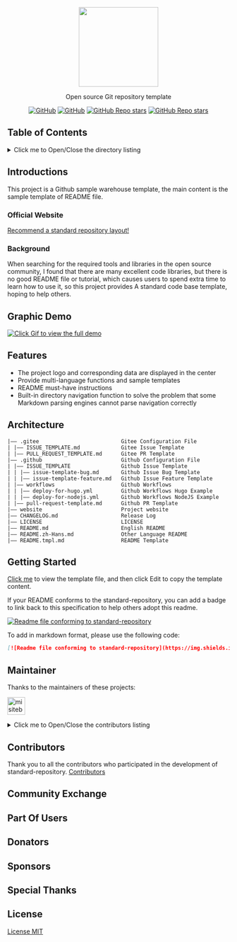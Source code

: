 <p align="center">
  <img src="/img/logo.png" height="180" />
</p>
<p align="center">
  Open source Git repository template
</p>
<p align="center">
  <a href="https://github.com/misitebao/standard-repository/blob/main/LICENSE"><img alt="GitHub" src="https://img.shields.io/github/license/misitebao/standard-repository?style=flat-square"/></a>
  <a href="https://github.com/misitebao/standard-repository"><img alt="GitHub" src="https://img.shields.io/badge/Readme--Style-standard--repository-brightgreen?style=flat-square"/></a>
  <a href="https://github.com/misitebao/standard-repository"><img alt="GitHub Repo stars" src="https://img.shields.io/github/stars/misitebao/standard-repository?style=flat-square"/></a>
  <a href="https://github.com/misitebao"><img alt="GitHub Repo stars" src="https://img.shields.io/badge/author-misitebao-brightgreen?style=flat-square"/></a>
</p>

<span id="nav-2"></span>

## Table of Contents

<details>
  <summary>Click me to Open/Close the directory listing</summary>

- [Table of Contents](#nav-2)
- [Introductions](#nav-3)
  - [Official Website](#nav-3-1)
  - [Background](#nav-3-2)
- [Graphic Demo](#nav-4)
- [Features](#nav-5)
- [Architecture](#nav-6)
- [Getting Started](#nav-7)
- [Maintainer](#nav-8)
- [Contributors](#nav-9)
- [Community Exchange](#nav-10)
- [Part Of Users](#nav-11)
- [Release History](https://github.com/misitebao/standard-repository/blob/main/CHANGELOG.md)
- [Donators](#nav-12)
- [Sponsors](#nav-13)
- [Special Thanks](#nav-14)
- [License](#nav-15)

</details>

<span id="nav-3"></span>

## Introductions

This project is a Github sample warehouse template, the main content is the sample template of README file.

<span id="nav-3-1"></span>

### Official Website

[Recommend a standard repository layout!](https://blog.misitebao.com/posts/%E7%BC%96%E7%A8%8B%E6%8A%80%E6%9C%AF/%E5%A6%82%E4%BD%95%E5%86%99%E5%A5%BD%E5%BC%80%E6%BA%90%E9%A1%B9%E7%9B%AE%E7%9A%84readme-%E8%87%AA%E7%94%A8git%E4%BB%93%E5%BA%93%E6%A8%A1%E6%9D%BF%E5%88%86%E4%BA%AB/)

<span id="nav-3-2"></span>

### Background

When searching for the required tools and libraries in the open source community, I found that there are many excellent code libraries, but there is no good README file or tutorial, which causes users to spend extra time to learn how to use it, so this project provides A standard code base template, hoping to help others.

<span id="nav-4"></span>

## Graphic Demo

[![Click Gif to view the full demo](https://cdn.jsdelivr.net/gh/misitebao/CDN@main/md/template-git-repository-mini.gif)](https://www.youtube.com/embed/bOE3eJ-1eas)

<span id="nav-5"></span>

## Features

- The project logo and corresponding data are displayed in the center
- Provide multi-language functions and sample templates
- README must-have instructions
- Built-in directory navigation function to solve the problem that some Markdown parsing engines cannot parse navigation correctly

<span id="nav-6"></span>

## Architecture

```
|—— .gitee                          Gitee Configuration File
| |—— ISSUE_TEMPLATE.md             Gitee Issue Template
| |—— PULL_REQUEST_TEMPLATE.md      Gitee PR Template
|—— .github                         Github Configuration File
| |—— ISSUE_TEMPLATE                Github Issue Template
| | |—— issue-template-bug.md       Github Issue Bug Template
| | |—— issue-template-feature.md   Github Issue Feature Template
| |—— workflows                     Github Workflows
| | |—— deploy-for-hugo.yml         Github Workflows Hugo Example
| | |—— deploy-for-nodejs.yml       Github Workflows NodeJS Example
| |—— pull-request-template.md      Github PR Template
|—— website                         Project website
|—— CHANGELOG.md                    Release Log
|—— LICENSE                         LICENSE
|—— README.md                       English README
|—— README.zh-Hans.md               Other Language README
|—— README.tmpl.md                  README Template

```

<span id="nav-7"></span>

## Getting Started

[Click me](https://github.com/misitebao/standard-repository/blob/main/copy-template/README.tmpl.md) to view the template file, and then click Edit to copy the template content.

If your README conforms to the standard-repository, you can add a badge to link back to this specification to help others adopt this readme.

[![Readme file conforming to standard-repository](https://img.shields.io/badge/Readme--Style-standard--repository-brightgreen?style=flat-square)](https://github.com/misitebao/standard-repository)

To add in markdown format, please use the following code:

```markdown
[![Readme file conforming to standard-repository](https://img.shields.io/badge/Readme--Style-standard--repository-brightgreen?style=flat-square)](https://github.com/misitebao/standard-repository)
```

<span id="nav-8"></span>

## Maintainer

Thanks to the maintainers of these projects:

<a href="https://github.com/misitebao"><img src="https://github.com/misitebao.png" width="40" height="40" alt="misitebao" title="misitebao"/></a>

<details>
  <summary>Click me to Open/Close the contributors listing</summary>

- [Misitebao](https://github.com/misitebao) - Project author, full stack engineer.

</details>

<span id="nav-9"></span>

## Contributors

Thank you to all the contributors who participated in the development of standard-repository. [Contributors](https://github.com/misitebao/standard-repository/graphs/contributors)

<span id="nav-10"></span>

## Community Exchange

<span id="nav-11"></span>

## Part Of Users

<span id="nav-12"></span>

## Donators

<span id="nav-13"></span>

## Sponsors

<span id="nav-14"></span>

## Special Thanks

<span id="nav-15"></span>

## License

[License MIT](https://github.com/misitebao/standard-repository/blob/main/LICENSE)
